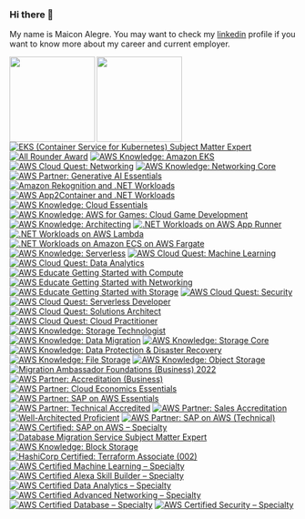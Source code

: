 ### Hi there 👋
My name is Maicon Alegre.
You may want to check my [linkedin](https://www.linkedin.com/in/maicon-alegre-010bb116/) profile if you want to know more about my career and current employer.

<a href="https://github.com/maiconrocha">
  <img align="left" height='150px' src="https://github-readme-stats.vercel.app/api/top-langs/?username=maiconrocha&hide=jupyter%20notebook,html&layout=compact&theme=tokyonight" />
</a>

<a href="https://github.com/maiconrocha">
  <img align="left"  height='150px' src="https://github-readme-stats.vercel.app/api?username=maiconrocha&show_icons=true&theme=tokyonight" />
</a>

<!--START_SECTION:badges-->
[![EKS (Container Service for Kubernetes) Subject Matter Expert](https://images.credly.com/size/110x110/images/dcac68b7-b407-4b42-ade8-4866337459e3/image.png)](http://www.credly.com/badges/b562f1fe-933c-4b78-9531-db6c27fb0396 "EKS (Container Service for Kubernetes) Subject Matter Expert")
[![All Rounder Award](https://images.credly.com/size/110x110/images/68cb85d1-b3ac-48d7-a74e-eeed72982188/image.png)](http://www.credly.com/badges/6cc9a758-ea39-401a-8877-0553f9d47173 "All Rounder Award")
[![AWS Knowledge: Amazon EKS](https://images.credly.com/size/110x110/images/9bcbde6d-1754-4617-9337-124f7b10a6c2/image.png)](http://www.credly.com/badges/8d411572-ce71-4c6b-adef-c7975bcefd05 "AWS Knowledge: Amazon EKS")
[![AWS Cloud Quest: Networking](https://images.credly.com/size/110x110/images/c483e5e6-580a-4ed8-b4b6-91219526a326/image.png)](http://www.credly.com/badges/1c6b1484-1e22-4b59-bc4c-2de7f4b4f2cf "AWS Cloud Quest: Networking")
[![AWS Knowledge: Networking Core](https://images.credly.com/size/110x110/images/e75f222b-7f75-4d7b-8a6a-67d68aa59d62/image.png)](http://www.credly.com/badges/bae18a62-9075-4c8d-81a2-09f7e9e891c2 "AWS Knowledge: Networking Core")
[![AWS Partner: Generative AI Essentials](https://images.credly.com/size/110x110/images/145a5de8-7390-4d57-b4cb-a10e2f9394e2/image.png)](http://www.credly.com/badges/f8e536d4-4694-4ff7-8dad-2a7c87afa204 "AWS Partner: Generative AI Essentials")
[![Amazon Rekognition and .NET Workloads](https://images.credly.com/size/110x110/images/97f12235-506f-4fbf-a9ff-23c8c5042d2e/image.png)](http://www.credly.com/badges/8be11bf4-2a0c-4207-bcee-787c1dcd36fe "Amazon Rekognition and .NET Workloads")
[![AWS App2Container and .NET Workloads](https://images.credly.com/size/110x110/images/9569f9aa-1426-4c6d-964e-daa7e5bc55ce/image.png)](http://www.credly.com/badges/6d9efa15-9385-4b87-b356-b591b1fbe60c "AWS App2Container and .NET Workloads")
[![AWS Knowledge: Cloud Essentials](https://images.credly.com/size/110x110/images/ec621e2a-c8f0-4459-806c-ae11829d372a/image.png)](http://www.credly.com/badges/10f8196d-4ace-4568-9b32-e7f3cd9e6622 "AWS Knowledge: Cloud Essentials")
[![AWS Knowledge: AWS for Games: Cloud Game Development](https://images.credly.com/size/110x110/images/1e1e332c-cbe5-4358-9491-748cc5c5d15f/image.png)](http://www.credly.com/badges/b899ddb0-429a-404e-b9f0-c8572b0be74c "AWS Knowledge: AWS for Games: Cloud Game Development")
[![AWS Knowledge: Architecting](https://images.credly.com/size/110x110/images/519a6dba-f145-4c1a-85a2-1d173d6898d9/image.png)](http://www.credly.com/badges/863cf72a-85b4-4d77-82a1-d2eb7e6cb945 "AWS Knowledge: Architecting")
[![.NET Workloads on AWS App Runner](https://images.credly.com/size/110x110/images/eea64560-121f-4437-af9c-91cf20968d35/image.png)](http://www.credly.com/badges/76229cf5-9503-4c08-8859-6b2f88ff91f9 ".NET Workloads on AWS App Runner")
[![.NET Workloads on AWS Lambda](https://images.credly.com/size/110x110/images/221e7d7f-bceb-422e-8c31-436ecbcda614/image.png)](http://www.credly.com/badges/9289e8e3-cca2-4e16-aae3-74a877f1e10e ".NET Workloads on AWS Lambda")
[![.NET Workloads on Amazon ECS on AWS Fargate](https://images.credly.com/size/110x110/images/7e5e1967-439e-48e5-a913-625c712b2dc5/image.png)](http://www.credly.com/badges/4586c3e4-b966-422a-a2de-80649667590c ".NET Workloads on Amazon ECS on AWS Fargate")
[![AWS Knowledge: Serverless](https://images.credly.com/size/110x110/images/e07c6cc4-b737-4d7e-8ce8-66b6b7a60367/image.png)](http://www.credly.com/badges/63fe9d45-e83c-4e6b-abc6-f56075c00aaa "AWS Knowledge: Serverless")
[![AWS Cloud Quest: Machine Learning](https://images.credly.com/size/110x110/images/d85070dc-b233-4848-9db4-c55319435b67/image.png)](http://www.credly.com/badges/f80e471f-124d-4d6f-9517-69ee78c2b4fc "AWS Cloud Quest: Machine Learning")
[![AWS Cloud Quest: Data Analytics](https://images.credly.com/size/110x110/images/2cd965b0-5f5d-4510-ab05-cfa2f80342a1/image.png)](http://www.credly.com/badges/3029be2b-c8a3-4ff4-b374-cf10fbd66807 "AWS Cloud Quest: Data Analytics")
[![AWS Educate Getting Started with Compute](https://images.credly.com/size/110x110/images/9358115e-ead7-47c2-91e2-165b6a650a1b/image.png)](http://www.credly.com/badges/deec6021-aad6-4c6d-beb8-5061f804e8c7 "AWS Educate Getting Started with Compute")
[![AWS Educate Getting Started with Networking](https://images.credly.com/size/110x110/images/979e42e2-1d32-4d21-97ea-53d991ea50fb/image.png)](http://www.credly.com/badges/1e6750ad-fd58-423f-a803-23b84d4969aa "AWS Educate Getting Started with Networking")
[![AWS Educate Getting Started with Storage](https://images.credly.com/size/110x110/images/5bf37709-4b69-4cdc-9edc-af7b3370d427/image.png)](http://www.credly.com/badges/e64aa979-e9ad-4c02-b612-ab1084016511 "AWS Educate Getting Started with Storage")
[![AWS Cloud Quest: Security](https://images.credly.com/size/110x110/images/e66468bd-5a58-4136-8fb5-994e13501cf5/image.png)](http://www.credly.com/badges/4befc58c-070f-40f7-b380-34d27758f85d "AWS Cloud Quest: Security")
[![AWS Cloud Quest: Serverless Developer](https://images.credly.com/size/110x110/images/9a2fd02b-52ab-448d-9d19-fd9b68efe1f6/image.png)](http://www.credly.com/badges/365f1c12-4836-4553-b937-49de64ecd2af "AWS Cloud Quest: Serverless Developer")
[![AWS Cloud Quest: Solutions Architect](https://images.credly.com/size/110x110/images/9e9e7ef7-384f-4636-8743-1b89a68fb46b/image.png)](http://www.credly.com/badges/172cfdcd-e005-4c4c-941b-721780f369e0 "AWS Cloud Quest: Solutions Architect")
[![AWS Cloud Quest: Cloud Practitioner](https://images.credly.com/size/110x110/images/2784d0d8-327c-406f-971e-9f0e15097003/image.png)](http://www.credly.com/badges/370f4b69-a45f-4a8d-bf5b-449f46dbe1bf "AWS Cloud Quest: Cloud Practitioner")
[![AWS Knowledge: Storage Technologist](https://images.credly.com/size/110x110/images/526ad7ad-52f2-4922-9fa8-879fea71e286/image.png)](http://www.credly.com/badges/f89e1746-0351-4271-8199-9ccffd37bcbc "AWS Knowledge: Storage Technologist")
[![AWS Knowledge: Data Migration](https://images.credly.com/size/110x110/images/d7c2b294-d08e-4795-a342-88fc34df7e01/image.png)](http://www.credly.com/badges/86e6fc9c-ae37-447b-b4ee-b1f26de87b80 "AWS Knowledge: Data Migration")
[![AWS Knowledge: Storage Core](https://images.credly.com/size/110x110/images/4c6a3c3a-e1dd-46f7-bcaf-cc69b817042e/image.png)](http://www.credly.com/badges/f4ffae6f-ef79-4190-bd8a-ff7e5904c65f "AWS Knowledge: Storage Core")
[![AWS Knowledge: Data Protection & Disaster Recovery](https://images.credly.com/size/110x110/images/b8766b97-8362-4948-a08c-d4fbd2cda57c/image.png)](http://www.credly.com/badges/d2226b9a-bce3-48f6-b6a6-1ed1ebda56b7 "AWS Knowledge: Data Protection & Disaster Recovery")
[![AWS Knowledge: File Storage](https://images.credly.com/size/110x110/images/a894153e-1762-4870-83b9-150ff294d7fb/image.png)](http://www.credly.com/badges/1a8d64dc-c1be-43ef-9e76-ea54b8c49b76 "AWS Knowledge: File Storage")
[![AWS Knowledge: Object Storage](https://images.credly.com/size/110x110/images/100511fc-a919-4c0c-b313-7f49b6d09ef6/image.png)](http://www.credly.com/badges/5a2d3315-b651-4f16-bd26-6911f024bb9e "AWS Knowledge: Object Storage")
[![Migration Ambassador Foundations (Business) 2022](https://images.credly.com/size/110x110/images/c2a04bd2-62d5-4b12-9188-5280fa77e5d6/image.png)](http://www.credly.com/badges/bb62d189-634d-48a5-b92d-4b981c235dcf "Migration Ambassador Foundations (Business) 2022")
[![AWS Partner: Accreditation (Business)](https://images.credly.com/size/110x110/images/7b2c708c-a3e1-4c7f-985c-b6b62a5b1db8/image.png)](http://www.credly.com/badges/6b77767c-f12b-46e8-b49c-c67a7e8a236f "AWS Partner: Accreditation (Business)")
[![AWS Partner: Cloud Economics Essentials](https://images.credly.com/size/110x110/images/9dc6345e-db80-44de-bb44-0c78775e53fa/image.png)](http://www.credly.com/badges/0bbca640-d818-4455-867a-87414918b83a "AWS Partner: Cloud Economics Essentials")
[![AWS Partner: SAP on AWS Essentials](https://images.credly.com/size/110x110/images/5e41a765-723d-4805-975b-7f4639aecbf3/image.png)](http://www.credly.com/badges/adf5a8eb-84b2-4620-a6a7-b04c467ad68b "AWS Partner: SAP on AWS Essentials")
[![AWS Partner: Technical Accredited](https://images.credly.com/size/110x110/images/a253b994-caa6-4dd1-bf0e-434dd012b1f6/image.png)](http://www.credly.com/badges/3047d747-0755-43fa-8441-bbfca8cafe71 "AWS Partner: Technical Accredited")
[![AWS Partner: Sales Accreditation](https://images.credly.com/size/110x110/images/87df3ac8-1afb-4bdc-80ee-bef9f8cb65d6/image.png)](http://www.credly.com/badges/3eafa4fc-0492-4b73-8970-c74d3841509c "AWS Partner: Sales Accreditation")
[![Well-Architected Proficient](https://images.credly.com/size/110x110/images/b870667f-00a3-48d7-b988-9c02b441b883/image.png)](http://www.credly.com/badges/41426054-182f-4271-bb4e-006b06161b2f "Well-Architected Proficient")
[![AWS Partner: SAP on AWS (Technical)](https://images.credly.com/size/110x110/images/6099a08b-d18c-4f36-ad4e-b519c58eb0f1/image.png)](http://www.credly.com/badges/d362d77d-6680-4311-9142-7912fba290fe "AWS Partner: SAP on AWS (Technical)")
[![AWS Certified: SAP on AWS – Specialty](https://images.credly.com/size/110x110/images/57bb7f6a-441f-4356-a2f1-7693227a475e/image.png)](http://www.credly.com/badges/b66ca714-c2d3-44b6-b6ff-a40825984131 "AWS Certified: SAP on AWS – Specialty")
[![Database Migration Service Subject Matter Expert](https://images.credly.com/size/110x110/images/f9d6b92d-2de6-42a4-8e1b-79dec0f3076d/image.png)](http://www.credly.com/badges/a4b6ee9c-6230-40a7-adfb-8e2e8c4165f2 "Database Migration Service Subject Matter Expert")
[![AWS Knowledge: Block Storage](https://images.credly.com/size/110x110/images/bd6f25a2-b7ac-4b4c-ae4c-887864ba105e/image.png)](http://www.credly.com/badges/fe616b65-7ed8-44e7-84fb-261322bdae13 "AWS Knowledge: Block Storage")
[![HashiCorp Certified: Terraform Associate (002)](https://images.credly.com/size/110x110/images/99289602-861e-4929-8277-773e63a2fa6f/image.png)](http://www.credly.com/badges/2c9670b7-aaa2-48ab-9ba0-f9a9d0ce37c4 "HashiCorp Certified: Terraform Associate (002)")
[![AWS Certified Machine Learning – Specialty](https://images.credly.com/size/110x110/images/778bde6c-ad1c-4312-ac33-2fa40d50a147/image.png)](http://www.credly.com/badges/bdde03ab-5684-4a54-a54e-895ab26f8f0e "AWS Certified Machine Learning – Specialty")
[![AWS Certified Alexa Skill Builder – Specialty](https://images.credly.com/size/110x110/images/dd75723c-9629-4511-8c19-154244c5423a/image.png)](http://www.credly.com/badges/74cb6c9d-6ff5-4d09-83ec-04cc22f943c6 "AWS Certified Alexa Skill Builder – Specialty")
[![AWS Certified Data Analytics – Specialty](https://images.credly.com/size/110x110/images/6430efe4-0ac0-4df6-8f1b-9559d8fcdf27/image.png)](http://www.credly.com/badges/3b5fc1ff-201c-4a38-8d43-f40a61c642ba "AWS Certified Data Analytics – Specialty")
[![AWS Certified Advanced Networking – Specialty](https://images.credly.com/size/110x110/images/4d08274f-64c1-495e-986b-3143f51b1371/image.png)](http://www.credly.com/badges/e9656b54-6518-4ca9-ade0-380d3072a533 "AWS Certified Advanced Networking – Specialty")
[![AWS Certified Database – Specialty](https://images.credly.com/size/110x110/images/885d38e4-55c0-4c35-b4ed-694e2b26be6c/image.png)](http://www.credly.com/badges/108d5687-94df-4b2d-91b9-28132763d708 "AWS Certified Database – Specialty")
[![AWS Certified Security – Specialty](https://images.credly.com/size/110x110/images/53acdae5-d69f-4dda-b650-d02ed7a50dd7/image.png)](http://www.credly.com/badges/de194c2c-7649-4b32-968d-f8e039b542c2 "AWS Certified Security – Specialty")
<!--END_SECTION:badges-->

<!--
**maiconrocha/maiconrocha** is a ✨ _special_ ✨ repository because its `README.md` (this file) appears on your GitHub profile.

Here are some ideas to get you started:

- 🔭 I’m currently working on ...
- 🌱 I’m currently learning ...
- 👯 I’m looking to collaborate on ...
- 🤔 I’m looking for help with ...
- 💬 Ask me about ...
- 📫 How to reach me: ...
- 😄 Pronouns: ...
- ⚡ Fun fact: ...
-->
